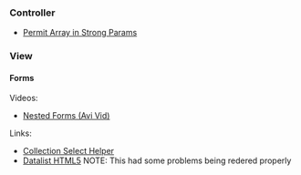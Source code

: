 

### Controller

* [Permit Array in Strong Params](http://stackoverflow.com/questions/16549382/how-to-permit-an-array-with-strong-parameters)



### View

#### Forms

Videos:

* [Nested Forms (Avi Vid)](https://www.youtube.com/watch?v=zZn0xWry6TE)

Links:

* [Collection Select Helper](http://apidock.com/rails/ActionView/Helpers/FormOptionsHelper/collection_select)
* [Datalist HTML5](https://developer.mozilla.org/en-US/docs/Web/HTML/Element/datalist) NOTE: This had some problems being redered properly

